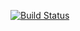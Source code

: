 [![Build Status](https://travis-ci.org/AliakseiPischyk/lab6lab6-master.svg?branch=master)](https://travis-ci.org/AliakseiPischyk/lab6lab6-master)

